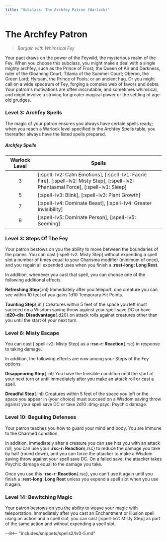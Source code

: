 ```yaml
---
title: "Subclass: The Archfey Patron (Warlock)"
---
```


<p style="display:none">
Bargain with Whimsical Fey
</p>

# The Archfey Patron

> *Bargain with Whimsical Fey*

Your pact draws on the power of the Feywild, the mysterious realm of the Fey. When you choose this subclass, you might make a deal with a single mighty archfey, such as the Prince of Frost; the Queen of Air and Darkness, ruler of the Gloaming Court; Titania of the Summer Court; Oberon, the Green Lord; Hyrsam, the Prince of Fools; or an ancient hag. Or you might call on a wide spectrum of Fey, forging a complex web of favors and debts. Your patron's motivations are often inscrutable, and sometimes whimsical, and might involve a striving for greater magical power or the settling of age-old grudges.

### Level 3: Archfey Spells

The magic of your patron ensures you always have certain spells ready; when you reach a Warlock level specified in the Archfey Spells table, you thereafter always have the listed spells prepared.

##### Archfey Spells 

| Warlock Level | Spells |
|:-:|---|
| 3 | [:spell-lv2: Calm Emotions], [:spell-lv1: Faerie Fire], [:spell-lv2: Misty Step], [:spell-lv2: Phantasmal Force], [:spell-lv1: Sleep] |
| 5 | [:spell-lv3: Blink], [:spell-lv3: Plant Growth] |
| 7 | [:spell-lv4: Dominate Beast], [:spell-lv4: Greater Invisibility] |
| 9 | [:spell-lv5: Dominate Person], [:spell-lv5: Seeming] |

### Level 3: Steps Of The Fey

Your patron bestows on you the ability to move between the boundaries of the planes. You can cast [:spell-lv2: Misty Step] without expending a spell slot a number of times equal to your Charisma modifier (minimum of once), and you regain all expended uses when you finish a **:rest-long: Long Rest**.
 
In addition, whenever you cast that spell, you can choose one of the following additional effects.

**Refreshing Step**{.inl} Immediately after you teleport, one creature you can see within 10 feet of you gains 1d10 Temporary Hit Points.

**Taunting Step**{.inl} Creatures within 5 feet of the space you left must succeed on a Wisdom saving throw against your spell save DC or have **:d20-dis: Disadvantage**{.d20} on attack rolls against creatures other than you until the start of your next turn.

### Level 6: Misty Escape

You can cast [:spell-lv2: Misty Step] as a **:rsc-r: Reaction**{.rsc} in response to taking damage.

In addition, the following effects are now among your Steps of the Fey options.

**Disappearing Step**{.inl} You have the Invisible condition until the start of your next turn or until immediately after you make an attack roll or cast a spell.

**Dreadful Step**{.inl} Creatures within 5 feet of the space you left or the space you appear in (your choice) must succeed on a Wisdom saving throw against your spell save DC or take 2d10 :dmg-psyc: Psychic damage.

### Level 10: Beguiling Defenses

Your patron teaches you how to guard your mind and body. You are immune to the Charmed condition.

In addition, immediately after a creature you can see hits you with an attack roll, you can use your **:rsc-r: Reaction**{.rsc} to reduce the damage you take by half (round down), and you can force the attacker to make a Wisdom saving throw against your spell save DC. On a failed save, the attacker takes Psychic damage equal to the damage you take.

Once you use this **:rsc-r: Reaction**{.rsc}, you can't use it again until you finish a **:rest-long: Long Rest** unless you expend a spell slot when you use it again.

### Level 14: Bewitching Magic

Your patron bestows on you the ability to weave your magic with teleportation. Immediately after you cast an Enchantment or Illusion spell using an action and a spell slot, you can cast [:spell-lv2: Misty Step] as part of the same action and without expending a spell slot.

--8<-- "includes/snippets/spells2/lv0-5.md"